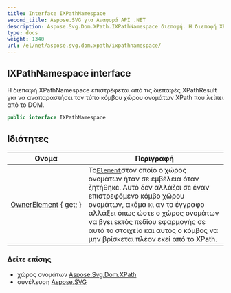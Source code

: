 ```yaml
---
title: Interface IXPathNamespace
second_title: Aspose.SVG για Αναφορά API .NET
description: Aspose.Svg.Dom.XPath.IXPathNamespace διεπαφή. Η διεπαφή XPathNamespace επιστρέφεται από τις διεπαφές XPathResult για να αναπαραστήσει τον τύπο κόμβου χώρου ονομάτων XPath που λείπει από το DOM.
type: docs
weight: 1340
url: /el/net/aspose.svg.dom.xpath/ixpathnamespace/
---
```

## IXPathNamespace interface

Η διεπαφή XPathNamespace επιστρέφεται από τις διεπαφές XPathResult για να αναπαραστήσει τον τύπο κόμβου χώρου ονομάτων XPath που λείπει από το DOM.

```csharp
public interface IXPathNamespace
```

## Ιδιότητες

| Ονομα | Περιγραφή |
| --- | --- |
| [OwnerElement](../../aspose.svg.dom.xpath/ixpathnamespace/ownerelement/) { get; } | Το[`Element`](../../aspose.svg.dom/element/)στον οποίο ο χώρος ονομάτων ήταν σε εμβέλεια όταν ζητήθηκε. Αυτό δεν αλλάζει σε έναν επιστρεφόμενο κόμβο χώρου ονομάτων, ακόμα κι αν το έγγραφο αλλάξει όπως ώστε ο χώρος ονομάτων να βγει εκτός πεδίου εφαρμογής σε αυτό το στοιχείο και αυτός ο κόμβος να μην βρίσκεται πλέον εκεί από το XPath. |

### Δείτε επίσης

* χώρος ονομάτων [Aspose.Svg.Dom.XPath](../../aspose.svg.dom.xpath/)
* συνέλευση [Aspose.SVG](../../)


